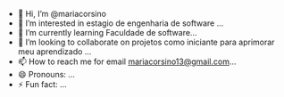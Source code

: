 - 👋 Hi, I’m @mariacorsino
- 👀 I’m interested in estagio de engenharia de software ...
- 🌱 I’m currently learning  Faculdade de software...
- 💞️ I’m looking to collaborate on projetos como iniciante para aprimorar meu aprendizado ...
- 📫 How to reach me for email mariacorsino13@gmail.com...
- 😄 Pronouns: ...
- ⚡ Fun fact: ...

<!---
mariacorsino/mariacorsino is a ✨ special ✨ repository because its `README.md` (this file) appears on your GitHub profile.
You can click the Preview link to take a look at your changes.
--->
